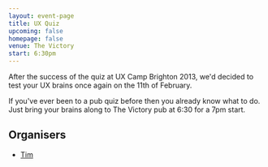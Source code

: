 ```yaml
---
layout: event-page
title: UX Quiz
upcoming: false
homepage: false
venue: The Victory
start: 6:30pm
---
```


After the success of the quiz at UX Camp Brighton 2013, we'd decided to test your UX brains once again on the 11th of February. 

If you've ever been to a pub quiz before then you already know what to do. Just bring your brains along to The Victory pub at 6:30 for a 7pm start.

## Organisers

- <a href="http://uxbrighton.org.uk/about/#tim">Tim</a>
